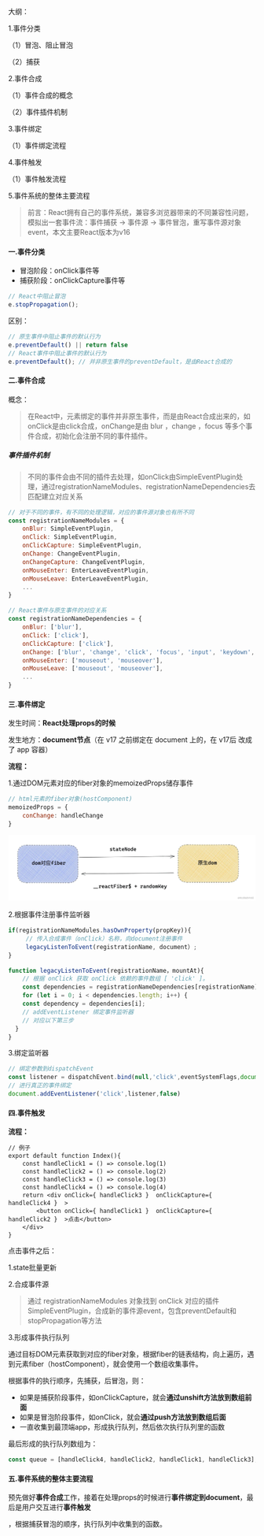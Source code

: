 大纲：

1.事件分类

（1）冒泡、阻止冒泡

（2）捕获

2.事件合成

（1）事件合成的概念

（2）事件插件机制

3.事件绑定

（1）事件绑定流程

4.事件触发

（1）事件触发流程

5.事件系统的整体主要流程



> 前言：React拥有自己的事件系统，兼容多浏览器带来的不同兼容性问题，模拟出一套事件流：事件捕获 -> 事件源 -> 事件冒泡，重写事件源对象event，本文主要React版本为v16

#### 一.事件分类

- 冒泡阶段：onClick事件等
- 捕获阶段：onClickCapture事件等

```js
// React中阻止冒泡
e.stopPropagation();
```

区别：

```js
// 原生事件中阻止事件的默认行为
e.preventDefault() || return false
// React事件中阻止事件的默认行为
e.preventDefault(); // 并非原生事件的preventDefault，是由React合成的
```



#### 二.事件合成

概念：

> 在React中，元素绑定的事件并非原生事件，而是由React合成出来的，如onClick是由click合成，onChange是由 blur ，change ，focus 等多个事件合成，初始化会注册不同的事件插件。

##### 事件插件机制

> 不同的事件会由不同的插件去处理，如onClick由SimpleEventPlugin处理，通过registrationNameModules、registrationNameDependencies去匹配建立对应关系

```js
// 对于不同的事件，有不同的处理逻辑，对应的事件源对象也有所不同
const registrationNameModules = {
    onBlur: SimpleEventPlugin,
    onClick: SimpleEventPlugin,
    onClickCapture: SimpleEventPlugin,
    onChange: ChangeEventPlugin,
    onChangeCapture: ChangeEventPlugin,
    onMouseEnter: EnterLeaveEventPlugin,
    onMouseLeave: EnterLeaveEventPlugin,
    ...
}
```

```js
// React事件与原生事件的对应关系
const registrationNameDependencies = {
    onBlur: ['blur'],
    onClick: ['click'],
    onClickCapture: ['click'],
    onChange: ['blur', 'change', 'click', 'focus', 'input', 'keydown', 'keyup', 'selectionchange'],
    onMouseEnter: ['mouseout', 'mouseover'],
    onMouseLeave: ['mouseout', 'mouseover'],
    ...
}
```



#### 三.事件绑定

发生时间：**React处理props的时候**

发生地方：**document节点**（在 v17 之前绑定在 document 上的，在 v17后 改成了 app 容器）

**流程：**

1.通过DOM元素对应的fiber对象的memoizedProps储存事件

```js
// html元素的fiber对象(hostComponent)
memoizedProps = {
	conChange: handleChange
}
```

![process](图片\14.事件原理（v16）\dom-fiber.png)

2.根据事件注册事件监听器

```js
if(registrationNameModules.hasOwnProperty(propKey)){
     // 传入合成事件（onClick）名称，向document注册事件
     legacyListenToEvent(registrationName, document）;
}
```

```js
function legacyListenToEvent(registrationName，mountAt){
    // 根据 onClick 获取 onClick 依赖的事件数组 [ 'click' ]。
    const dependencies = registrationNameDependencies[registrationName]; 
    for (let i = 0; i < dependencies.length; i++) {
    const dependency = dependencies[i];
    // addEventListener 绑定事件监听器
    // 对应以下第三步
  }
}
```

3.绑定监听器

```js
// 绑定参数到dispatchEvent
const listener = dispatchEvent.bind(null,'click',eventSystemFlags,document) 
// 进行真正的事件绑定
document.addEventListener('click',listener,false) 
```



#### 四.事件触发

**流程：**

```react
// 例子
export default function Index(){
    const handleClick1 = () => console.log(1)
    const handleClick2 = () => console.log(2)
    const handleClick3 = () => console.log(3)
    const handleClick4 = () => console.log(4)
    return <div onClick={ handleClick3 }  onClickCapture={ handleClick4 }  >
        <button onClick={ handleClick1 }  onClickCapture={ handleClick2 }  >点击</button>
    </div>
}
```

点击事件之后：

1.state批量更新

2.合成事件源

> 通过 registrationNameModules 对象找到 onClick 对应的插件 SimpleEventPlugin，合成新的事件源event，包含preventDefault和stopPropagation等方法

3.形成事件执行队列

通过目标DOM元素获取到对应的fiber对象，根据fiber的链表结构，向上遍历，遇到元素fiber（hostComponent），就会使用一个数组收集事件。

根据事件的执行顺序，先捕获，后冒泡，则：

- 如果是捕获阶段事件，如onClickCapture，就会**通过unshift方法放到数组前面**
- 如果是冒泡阶段事件，如onClick，就会**通过push方法放到数组后面**
- 一直收集到最顶端app，形成执行队列，然后依次执行队列里的函数

最后形成的执行队列数组为：

```js
const queue = [handleClick4, handleClick2, handleClick1, handleClick3];
```



#### 五.事件系统的整体主要流程

预先做好**事件合成**工作，接着在处理props的时候进行**事件绑定到document**，最后是用户交互进行**事件触发**

，根据捕获冒泡的顺序，执行队列中收集到的函数。